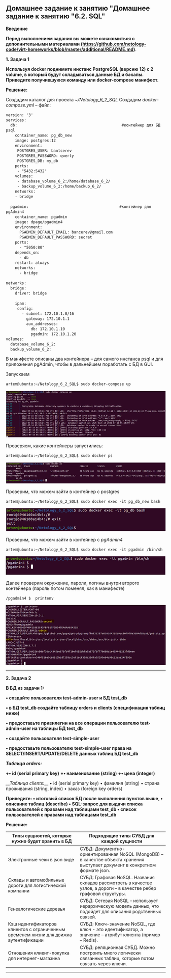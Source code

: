## Домашнее задание к занятию "Домашнее задание к занятию "6.2. SQL"

__Введение__

__Перед выполнением задания вы можете ознакомиться с дополнительными материалами (https://github.com/netology-code/virt-homeworks/blob/master/additional/README.md)__.

__1.	Задача 1__

__Используя docker поднимите инстанс PostgreSQL (версию 12) c 2 volume, в который будут складываться данные БД и бэкапы. Приведите получившуюся команду или docker-compose манифест.__

__Решение:__

Создадим каталог для проекта *~/Netology_6_2_SQL*
Создадим *docker-compose.yml* – файл:
```
version: '3'
services:
  db:                                              #контейнер для БД psql
    container_name: pg_db_new
    image: postgres:12
    environment:
     POSTGRES_USER: bantserev
     POSTGRES_PASSWORD: qwerty
     POSTGRES_DB: my_db
    ports:
     - "5432:5432"
    volumes:
     - database_volume_6_2:/home/database_6_2/
     - backup_volume_6_2:/home/backup_6_2/
    networks:
    - bridge

  pgadmin:                                        #контейнер для pgAdmin4
    container_name: pgadmin
    image: dpage/pgadmin4
    environment:
      PGADMIN_DEFAULT_EMAIL: bancerev@gmail.com
      PGADMIN_DEFAULT_PASSWORD: secret
    ports:
      - "5050:80"
    depends_on:
      - db
    restart: always
    networks:
      - bridge

networks:
  bridge:
    driver: bridge

    ipam:
     config:
       - subnet: 172.10.1.0/16
         gateway: 172.10.1.1
         aux_addresses:
           db: 172.10.1.10
           pgadmin: 172.10.1.20      
volumes:
  database_volume_6_2:
  backup_volume_6_2:
```
В манифесте описаны два контейнера – для самого инстанса psql и для приложения pgAdmin, чтобы в дальнейшем поработать с БД в GUI.

Запускаем 
```
artem@ubuntu:~/Netology_6_2_SQL$ sudo docker-compose up
```
![6_2_1](pictures/6_2_1.JPG) 

Проверяем, какие контейнеры запустились:
```
artem@ubuntu:~/Netology_6_2_SQL$ sudo docker ps
```
![6_2_2](pictures/6_2_2.JPG)

Проверим, что можем зайти в контейнер с postgres
```
artem@ubuntu:~/Netology_6_2_SQL$ sudo docker exec -it pg_db_new bash
```
![6_2_3](pictures/6_2_3.JPG) 

Проверим, что можем зайти в контейнер с *pgAdmin4*
```
artem@ubuntu:~/Netology_6_2_SQL$ sudo docker exec -it pgadmin /bin/sh
```
![6_2_4](pictures/6_2_4.JPG) 

Далее проверим окружение, пароли, логины внутри второго контейнера (пароль потом поменял, как в манифесте)
```
/pgadmin4 $  printenv
```
![6_2_5](pictures/6_2_5.JPG) 
________________________________________

__2.	Задача 2__

__В БД из задачи 1:__

__•	создайте пользователя test-admin-user и БД test_db__

__•	в БД test_db создайте таблицу orders и clients (спeцификация таблиц ниже)__

__•	предоставьте привилегии на все операции пользователю test-admin-user на таблицы БД test_db__

__•	создайте пользователя test-simple-user__

__•	предоставьте пользователю test-simple-user права на SELECT/INSERT/UPDATE/DELETE данных таблиц БД test_db__

__*Таблица orders:*__

__+•	id (serial primary key)__
__+•	наименование (string)__
__+•	цена (integer)__

*__Таблица clients:*__
•	id (serial primary key)
•	фамилия (string)
•	страна проживания (string, index)
•	заказ (foreign key orders)

__Приведите:
•	итоговый список БД после выполнения пунктов выше,
•	описание таблиц (describe)
•	SQL-запрос для выдачи списка пользователей с правами над таблицами test_db
•	список пользователей с правами над таблицами test_db__

__Решение:__



|     Типы сущностей, которые нужно будет хранить в БД       |       Подходящие типы СУБД для каждой сущности        |
|-------------|-------------| 
|     Электронные чеки в json виде  |     СУБД: Документно-ориентированная NoSQL (MongoDB) – в качестве объекта хранения выступает документ в конкретном формате json.    |
|     Склады и автомобильные дороги для логистической компании   |     СУБД: Графовая NoSQL. Названия складов рассмотреть в качестве узлов, а дороги – в качестве ребер графовой структуры.    |
|     Генеалогические деревья    |     СУБД: Сетевая NoSQL – использует иерархическую модель данных, что подойдет для описания родственных связей.    | 
|     Кэш идентификаторов клиентов с ограниченным временем жизни для движка аутентификации    |     СУБД: Ключ-значение NoSQL, где ключ - это идентификатор, а значение – атрибут клиента (пример – Redis).    | 
|     Отношения клиент-покупка для интернет-магазина    |     СУБД: реляционная СУБД. Можно построить много логически связанных таблиц, которые потом связать через ключи.    | 
________________________________________

